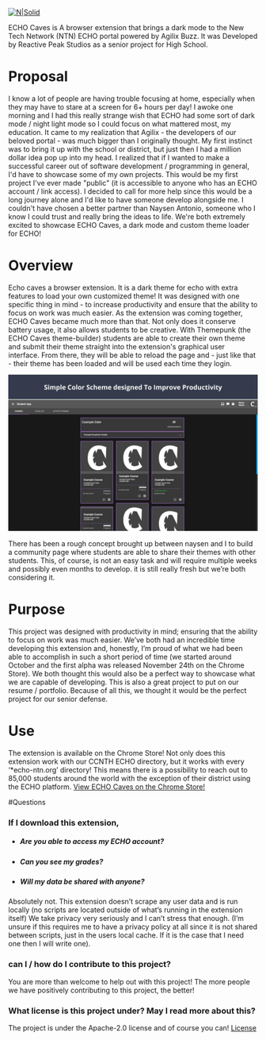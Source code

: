[![N|Solid](https://docs.google.com/drawings/d/e/2PACX-1vQ_rWTP5cJh1N_rg6QI87_oCsoBKPN8pzTGzqwSmXsWd2iU4soYdVdAwxvCp53xENb358TpJX7z4j4T/pub?w=1000&h=80)](https://docs.google.com/drawings/d/e/2PACX-1vQ_rWTP5cJh1N_rg6QI87_oCsoBKPN8pzTGzqwSmXsWd2iU4soYdVdAwxvCp53xENb358TpJX7z4j4T/pub?w=1150&h=150)

ECHO Caves is A browser extension that brings a dark mode to the New Tech Network (NTN) ECHO portal powered by Agilix Buzz. It was Developed by Reactive Peak Studios as a senior project for High School.

# Proposal

I know a lot of people are having trouble focusing at home, especially when they may have to stare at a screen for 6+ hours per day! I awoke one morning and I had this really strange wish that ECHO had some sort of dark mode / night light mode so I could focus on what mattered most, my education. It came to my realization that Agilix - the developers of our beloved portal - was much bigger than I originally thought. My first instinct was to bring it up with the school or district, but just then I had a million dollar idea pop up into my head. I realized that if I wanted to make a successful career out of software development / programming in general, I'd have to showcase some of my own projects. This would be my first project I've ever made "public" (it is accessible to anyone who has an ECHO account / link access). I decided to call for more help since this would be a long journey alone and I'd like to have someone develop alongside me. I couldn't have chosen a better partner than Naysen Antonio, someone who I know I could trust and really bring the ideas to life. We're both extremely excited to showcase ECHO Caves, a dark mode and custom theme loader for ECHO!

# Overview

Echo caves a browser extension. It is a dark theme for echo with extra features to load your own customized theme! It was designed with one specific thing in mind - to increase productivity and ensure that the ability to focus on work was much easier. As the extension was coming together, ECHO Caves became much more than that. Not only does it conserve battery usage, it also allows students to be creative. With Themepunk (the ECHO Caves theme-builder) students are able to create their own theme and submit their theme straight into the extension's graphical user interface. From there, they will be able to reload the page and - just like that - their theme has been loaded and will be used each time they login. 

![N|Solid](https://github.com/ReactivePeakStudios/ECHO-Caves/blob/main/Development/ECimages/EC-Screenshot_1.jpg)

There has been a rough concept brought up between naysen and I to build a community page where students are able to share their themes with other students. This, of course, is not an easy task and will require multiple weeks and possibly even months to develop. it is still really fresh but we’re both considering it.

# Purpose

This project was designed with productivity in mind; ensuring that the ability to focus on work was much easier. We’ve both had an incredible time developing this extension and, honestly, I’m proud of what we had been able to accomplish in such a short period of time (we started around October and the first alpha was released November 24th on the Chrome Store). We both thought this would also be a perfect way to showcase what we are capable of developing. This is also a great project to put on our resume / portfolio. Because of all this, we thought it would be the perfect project for our senior defense.	

# Use

The extension is available on the Chrome Store! Not only does this extension work with our CCNTH ECHO directory, but it works with every ‘*echo-ntn.org’ directory! This means there is a possibility to reach out to 85,000 students around the world with the exception of their district using the ECHO platform.
[View ECHO Caves on the Chrome Store!](https://chrome.google.com/webstore/detail/echo-caves-alpha/ibjaciendmijpaipiblmkgjpjiaklgpf/)

#Questions

### If I download this extension, 
- ##### Are you able to access my ECHO account?
- ##### Can you see my grades?
- ##### Will my data be shared with anyone?
Absolutely not. This extension doesn’t scrape any user data and is run locally (no scripts are located outside of what’s running in the extension itself) We take privacy very seriously and I can’t stress that enough. (I’m unsure if this requires me to have a privacy policy at all since it is not shared between scripts, just in the users local cache. If it is the case that I need one then I will write one).

### can I / how do I contribute to this project?
You are more than welcome to help out with this project! The more people we have positively contributing to this project, the better!


### What license is this project under? May I read more about this?
The project is under the Apache-2.0 license and of course you can! 
[License](https://github.com/ReactivePeakStudios/ECHO-Caves/blob/main/LICENSE)

